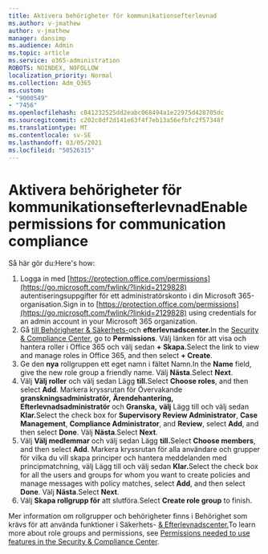 ```yaml
---
title: Aktivera behörigheter för kommunikationsefterlevnad
ms.author: v-jmathew
author: v-jmathew
manager: dansimp
ms.audience: Admin
ms.topic: article
ms.service: o365-administration
ROBOTS: NOINDEX, NOFOLLOW
localization_priority: Normal
ms.collection: Adm_O365
ms.custom:
- "9000549"
- "7456"
ms.openlocfilehash: c841232525dd2eabc068494a1e22975d428705dc
ms.sourcegitcommit: c202c0df2d141e63f4f7eb13a56efbfc2f57348f
ms.translationtype: MT
ms.contentlocale: sv-SE
ms.lasthandoff: 03/05/2021
ms.locfileid: "50526315"
---
```

# <a name="enable-permissions-for-communication-compliance"></a><span data-ttu-id="f6011-102">Aktivera behörigheter för kommunikationsefterlevnad</span><span class="sxs-lookup"><span data-stu-id="f6011-102">Enable permissions for communication compliance</span></span>

<span data-ttu-id="f6011-103">Så här gör du:</span><span class="sxs-lookup"><span data-stu-id="f6011-103">Here's how:</span></span>

1. <span data-ttu-id="f6011-104">Logga in med [https://protection.office.com/permissions](https://go.microsoft.com/fwlink/?linkid=2129828) autentiseringsuppgifter för ett administratörskonto i din Microsoft 365-organisation.</span><span class="sxs-lookup"><span data-stu-id="f6011-104">Sign in to [https://protection.office.com/permissions](https://go.microsoft.com/fwlink/?linkid=2129828) using credentials for an admin account in your Microsoft 365 organization.</span></span>
2. <span data-ttu-id="f6011-105">Gå [till Behörigheter & Säkerhets-](https://go.microsoft.com/fwlink/?linkid=2101341)och **efterlevnadscenter.**</span><span class="sxs-lookup"><span data-stu-id="f6011-105">In the [Security & Compliance Center](https://go.microsoft.com/fwlink/?linkid=2101341), go to **Permissions**.</span></span> <span data-ttu-id="f6011-106">Välj länken för att visa och hantera roller i Office 365 och välj sedan **\+ Skapa.**</span><span class="sxs-lookup"><span data-stu-id="f6011-106">Select the link to view and manage roles in Office 365, and then select **\+ Create**.</span></span>
3. <span data-ttu-id="f6011-107">Ge den **nya** rollgruppen ett eget namn i fältet Namn.</span><span class="sxs-lookup"><span data-stu-id="f6011-107">In the **Name** field, give the new role group a friendly name.</span></span> <span data-ttu-id="f6011-108">Välj **Nästa**.</span><span class="sxs-lookup"><span data-stu-id="f6011-108">Select **Next**.</span></span>
4. <span data-ttu-id="f6011-109">Välj **Välj roller** och välj sedan Lägg **till.**</span><span class="sxs-lookup"><span data-stu-id="f6011-109">Select **Choose roles**, and then select **Add**.</span></span> <span data-ttu-id="f6011-110">Markera kryssrutan för Övervakande **granskningsadministratör,** **Ärendehantering,** **Efterlevnadsadministratör** och **Granska,** **välj** Lägg till och välj sedan **Klar.**</span><span class="sxs-lookup"><span data-stu-id="f6011-110">Select the check box for **Supervisory Review Administrator**, **Case Management**, **Compliance Administrator**, and **Review**, select **Add**, and then select **Done**.</span></span> <span data-ttu-id="f6011-111">Välj **Nästa**.</span><span class="sxs-lookup"><span data-stu-id="f6011-111">Select **Next**.</span></span>
5. <span data-ttu-id="f6011-112">Välj **Välj medlemmar** och välj sedan Lägg **till.**</span><span class="sxs-lookup"><span data-stu-id="f6011-112">Select **Choose members**, and then select **Add**.</span></span> <span data-ttu-id="f6011-113">Markera kryssrutan för alla användare och grupper för vilka du vill skapa principer och hantera meddelanden med principmatchning, välj Lägg till och välj sedan **Klar.**</span><span class="sxs-lookup"><span data-stu-id="f6011-113">Select the check box for all the users and groups for whom you want to create policies and manage messages with policy matches, select **Add**, and then select **Done**.</span></span> <span data-ttu-id="f6011-114">Välj **Nästa**.</span><span class="sxs-lookup"><span data-stu-id="f6011-114">Select **Next**.</span></span>
6. <span data-ttu-id="f6011-115">Välj **Skapa rollgrupp för** att slutföra.</span><span class="sxs-lookup"><span data-stu-id="f6011-115">Select **Create role group** to finish.</span></span>

<span data-ttu-id="f6011-116">Mer information om rollgrupper och behörigheter finns i Behörighet som krävs för att använda funktioner i Säkerhets- [& Efterlevnadscenter.](https://go.microsoft.com/fwlink/?linkid=2114184)</span><span class="sxs-lookup"><span data-stu-id="f6011-116">To learn more about role groups and permissions, see [Permissions needed to use features in the Security & Compliance Center](https://go.microsoft.com/fwlink/?linkid=2114184).</span></span>
